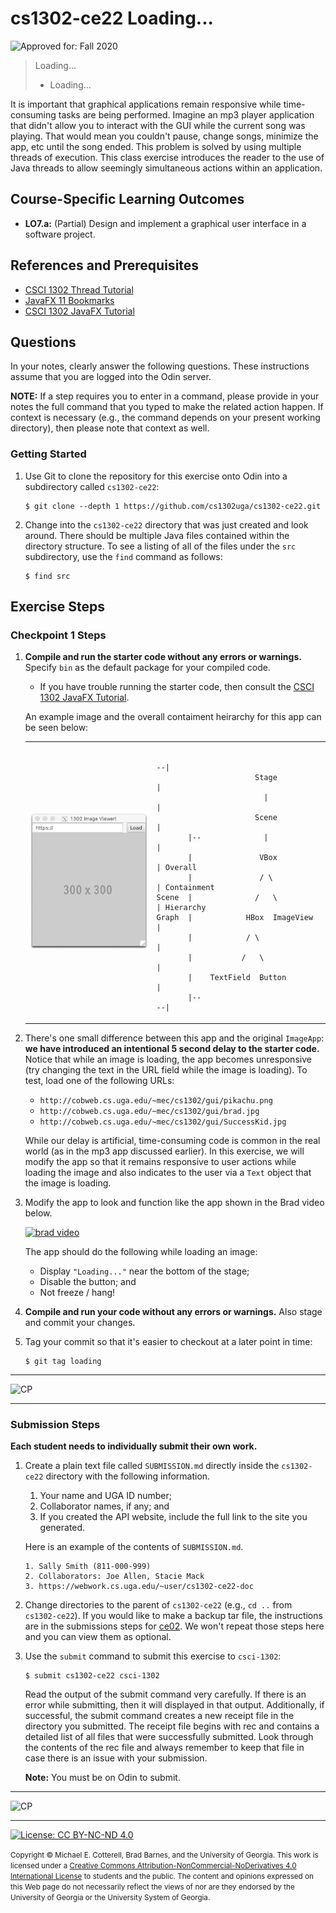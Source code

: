 # cs1302-ce22 Loading...

![Approved for: Fall 2020](https://img.shields.io/badge/Approved%20for-Fall%202020-blueviolet)

> Loading...
>
>
> - Loading...

It is important that graphical applications remain responsive while time-consuming tasks
are being performed. Imagine an mp3 player application that didn't allow you to interact
with the GUI while the current song was playing. That would mean you couldn't pause,
change songs, minimize the app, etc until the song ended. This problem is solved by using
multiple threads of execution. This class exercise introduces the reader to the use of
Java threads to allow seemingly simultaneous actions within an application.

## Course-Specific Learning Outcomes
* **LO7.a:** (Partial) Design and implement a graphical user interface in a software project.

## References and Prerequisites

* [CSCI 1302 Thread Tutorial](https://github.com/cs1302uga/cs1302-tutorials/blob/master/threads/brief-intro-threads.md)
* [JavaFX 11 Bookmarks](https://github.com/cs1302uga/cs1302-tutorials/blob/master/javafx/javafx-bookmarks.md)
* [CSCI 1302 JavaFX Tutorial](https://github.com/cs1302uga/cs1302-tutorials/blob/master/javafx/javafx.md)

## Questions

In your notes, clearly answer the following questions. These instructions assume that you are 
logged into the Odin server. 

**NOTE:** If a step requires you to enter in a command, please provide in your notes the full 
command that you typed to make the related action happen. If context is necessary (e.g., the 
command depends on your present working directory), then please note that context as well.

### Getting Started

1. Use Git to clone the repository for this exercise onto Odin into a subdirectory called `cs1302-ce22`:

   ```
   $ git clone --depth 1 https://github.com/cs1302uga/cs1302-ce22.git
   ```

1. Change into the `cs1302-ce22` directory that was just created and look around. There should be
   multiple Java files contained within the directory structure. To see a listing of all of the 
   files under the `src` subdirectory, use the `find` command as follows:
   
   ```
   $ find src
   ```

## Exercise Steps

### Checkpoint 1 Steps

1. **Compile and run the starter code without any errors or warnings.**
   Specify `bin` as the default package for your compiled code.
   
   * If you have trouble running the starter code, then consult the 
     [CSCI 1302 JavaFX Tutorial](https://github.com/cs1302uga/cs1302-tutorials/blob/master/javafx/javafx.md).
     
   An example image and the overall contaiment heirarchy for this app can be seen below:

   <table>
   <tr>
      <td><img src="https://github.com/cs1302uga/cs1302-ce19/blob/master/ScreenShot.png?raw=true" width=300></td>
      <td><pre><code>                                        --|
                         Stage            |
                           |              |
                         Scene            |
          |--              |              |
          |               VBox            | Overall
          |               / \             | Containment
   Scene  |              /   \            | Hierarchy
   Graph  |            HBox  ImageView    |
          |            / \                |
          |           /   \               |
          |    TextField  Button          |
          |--                           --|
   </code></pre></td>
   </tr>
   </table>

1. There's one small difference between this app and the original `ImageApp`: **we have 
   introduced an intentional 5 second delay to the starter code.** Notice that while an
   image is loading, the app becomes unresponsive (try changing the text in the URL field
   while the image is loading). To test, load one of the following URLs:
     * `http://cobweb.cs.uga.edu/~mec/cs1302/gui/pikachu.png`
     * `http://cobweb.cs.uga.edu/~mec/cs1302/gui/brad.jpg`
     * `http://cobweb.cs.uga.edu/~mec/cs1302/gui/SuccessKid.jpg`
 
   While our delay is artificial, time-consuming code is common in the real world (as in the mp3 app 
   discussed earlier). In this exercise, we will modify the app so that it remains responsive to user
   actions while loading the image and also indicates to the user via a `Text` object that the image is
   loading.

1. Modify the app to look and function like the app shown in the Brad video below.
   
   <a href="https://i.imgur.com/hjbuSHR.gifv">
   <img alt="brad video" src="https://i.imgur.com/hjbuSHR.jpg?play" width="300">
   </a>
   
   The app should do the following while loading an image:
     
   * Display `"Loading..."` near the bottom of the stage;
   * Disable the button; and
   * Not freeze / hang! 
   
1. **Compile and run your code without any errors or warnings.**
   Also stage and commit your changes.
   
1. Tag your commit so that it's easier to checkout at a later
   point in time:
   
   ```
   $ git tag loading
   ```

<hr/>

![CP](https://img.shields.io/badge/Just%20Finished%20Checkpoint-1-success?style=for-the-badge)

<hr/>

### Submission Steps

**Each student needs to individually submit their own work.**

1. Create a plain text file called `SUBMISSION.md` directly inside the `cs1302-ce22`
   directory with the following information.

   1. Your name and UGA ID number;
   1. Collaborator names, if any; and
   1. If you created the API website, include the full link to the site you generated.
   
   Here is an example of the contents of `SUBMISSION.md`.
   
   ```
   1. Sally Smith (811-000-999)
   2. Collaborators: Joe Allen, Stacie Mack
   3. https://webwork.cs.uga.edu/~user/cs1302-ce22-doc
   ```

1. Change directories to the parent of `cs1302-ce22` (e.g., `cd ..` from `cs1302-ce22`). If you would like
   to make a backup tar file, the instructions are in the submissions steps for [ce02](https://github.com/cs1302uga/cs1302-ce02).
   We won't repeat those steps here and you can view them as optional.
   
1. Use the `submit` command to submit this exercise to `csci-1302`:
   
   ```
   $ submit cs1302-ce22 csci-1302
   ```
   
   Read the output of the submit command very carefully. If there is an error while submitting, then it will displayed 
   in that output. Additionally, if successful, the submit command creates a new receipt file in the directory you 
   submitted. The receipt file begins with rec and contains a detailed list of all files that were successfully submitted. 
   Look through the contents of the rec file and always remember to keep that file in case there is an issue with your submission.

   **Note:** You must be on Odin to submit.

<hr/>

![CP](https://img.shields.io/badge/Just%20Finished-Submission-success?style=for-the-badge)

<hr/>

[![License: CC BY-NC-ND 4.0](https://img.shields.io/badge/License-CC%20BY--NC--ND%204.0-lightgrey.svg)](http://creativecommons.org/licenses/by-nc-nd/4.0/)

<small>
Copyright &copy; Michael E. Cotterell, Brad Barnes, and the University of Georgia.
This work is licensed under a <a rel="license" href="http://creativecommons.org/licenses/by-nc-nd/4.0/">Creative Commons Attribution-NonCommercial-NoDerivatives 4.0 International License</a> to students and the public.
The content and opinions expressed on this Web page do not necessarily reflect the views of nor are they endorsed by the University of Georgia or the University System of Georgia.
</small>
